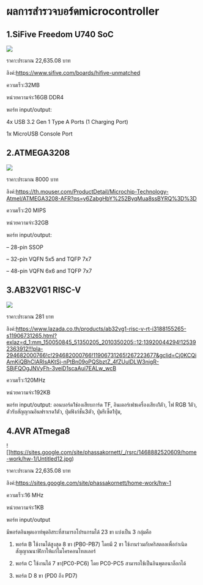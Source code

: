 # ผลการสำรวจบอร์ดmicrocontroller
## 1.SiFive Freedom U740 SoC
![](https://images.prismic.io/sifive/2ff587dd-12e5-4512-a196-9de7e41989d9_unmatched_board.png?auto=compress,format) 

ราคา:ประมาณ 22,635.08 บาท


ลิงค์:https://www.sifive.com/boards/hifive-unmatched


ความเร็ว:32MB


หน่วยความจำ:16GB DDR4


พอร์ท input/output:


4x USB 3.2 Gen 1 Type A Ports (1 Charging Port)


1x MicroUSB Console Port
## 2.ATMEGA3208
![](https://www.microchip.com/content/dam/mchp/mrt-dam/ic-images/tqfp/32-lead-t5x/ATMEGA3208-T5X-Regular.jpg)


ราคา:ประมาณ 8000 บาท


ลิงค์:https://th.mouser.com/ProductDetail/Microchip-Technology-Atmel/ATMEGA3208-AFR?qs=y6ZabgHbY%252ByqMua8ssBYRQ%3D%3D


ความเร็ว:20 MIPS


หน่วยความจำ:32GB 


พอร์ท input/output:


– 28-pin SSOP


– 32-pin VQFN 5x5 and TQFP 7x7


– 48-pin VQFN 6x6 and TQFP 7x7
## 3.AB32VG1 RISC-V 
![](https://my-live-05.slatic.net/p/adf4e2f9d628f3b529b30ad3a306c86a.jpg_2200x2200q80.jpg_.webp) 

ราคา:ประมาณ 281 บาท


ลิงค์:https://www.lazada.co.th/products/ab32vg1-risc-v-rt-i3188155265-s11906731265.html?exlaz=d_1:mm_150050845_51350205_2010350205::12:13920044294!125392363912!!!pla-294682000766!c!294682000766!11906731265!267223677&gclid=Cj0KCQiAmKiQBhClARIsAKtSj-nPtBn09oPQSbztZ_4fZUulDLW3nigR-SBjFQOgJNVyFh-3veiD1scaAui7EALw_wcB


ความเร็ว:120MHz

หน่วยความจำ:192KB


พอร์ท input/output:
ออนบอร์ด1ช่องเสียบการ์ด TF, อินเตอร์เฟซเครื่องเสียง1ตัว, ไฟ RGB 1ตัว, ตัวรับสัญญาณอินฟราเรด1ตัว, ปุ่มฟังก์ชั่น3ตัว, ปุ่มรีเซ็ต1ปุ่ม,
## 4.AVR ATmega8
![]https://sites.google.com/site/phassakornett/_/rsrc/1468882520609/home-work/hw-1/Untitled12.jpg) 


ราคา:ประมาณ 22,635.08 บาท


ลิงค์:https://sites.google.com/site/phassakornett/home-work/hw-1


ความเร็ว:16 MHz


หน่วยความจำ:1KB


พอร์ท input/output


 มีพอร์ตอินพุตเอาท์พุตอิสระที่สามารถโปรแกรมได้ 23 ขา แบ่งเป็น 3 กลุ่มคือ

1. พอร์ต B ใช้งานได้สูงสุด 8 ขา (PB0-PB7) โดยมี 2 ขา ใช้งานร่วมกับคริสตอลเพื่อกำเนิดสัญญาณนาฬิกาให้แก่ไมโครคอนโทลเลอร์


2. พอร์ต C ใช้งานได้ 7 ขา(PC0-PC6) โดย PC0-PC5 สามารถใช้เป็นอินพุตอนาล็อกได้


3. พอร์ต D 8 ขา (PD0 ถึง PD7)



